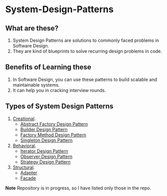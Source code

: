 # System-Design-Patterns

## What are these?
1. System Design Patterns are solutions to commonly faced problems in Software Design.
2. They are kind of blueprints to solve recurring design problems in code.

## Benefits of Learning these
1. In Software Design, you can use these patterns to build scalable and maintainable systems.
2. It can help you in cracking interview rounds.

## Types of System Design Patterns
1. [Creational](/Creational/).
   - [Abstract Factory Design Pattern](/Creational/AFDP)
   - [Builder Design Pattern](/Creational/BDP/)
   - [Factory Method Design Pattern](/Creational/FDP/)
   - [Singleton Design Pattern](/Creational/Singleton/)
2. [Behavioral](/Behavioral/).
   - [Iterator Design Pattern](/Behavioral/Iterator/) 
   - [Observer Design Pattern](/Behavioral/Observer/) 
   - [Strategy Design Pattern](/Behavioral/Strategy/) 
3. [Structural](/Structural/).
   - [Adapter](/Structural/Adapter/) 
   - [Facade](/Structural/Facade/) 

**Note** Repository is in progress, so I have listed only those in the repo.




